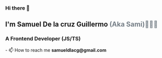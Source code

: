 ### Hi there 👋
<h2 align="left">I'm Samuel De la cruz Guillermo
<span style="color:#6d767fed">
(Aka Sami)👨🏿‍💻 </span>
</h3>
<h3 align="left">A Frontend Developer (JS/TS)</h5>
- 📫 How to reach me <strong>samueldlacg@gmail.com</strong>
